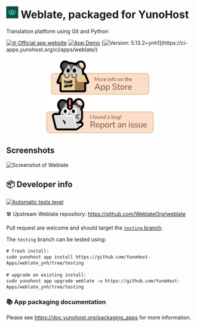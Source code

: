 <!--
N.B.: This README was automatically generated by <https://github.com/YunoHost/apps_tools/blob/main/readme_generator>
It shall NOT be edited by hand.
-->

<h1>
  <img src="https://raw.githubusercontent.com/YunoHost/apps/main/logos/weblate.png" width="32px" alt="Logo of Weblate">
  Weblate, packaged for YunoHost
</h1>

Translation platform using Git and Python

[![🌐 Official app website](https://img.shields.io/badge/Official_app_website-darkgreen?style=for-the-badge)](https://weblate.org)
[![App Demo](https://img.shields.io/badge/App_Demo-blue?style=for-the-badge)](https://hosted.weblate.org/)
[![Version: 5.13.2~ynh1](https://img.shields.io/badge/Version-5.13.2~ynh1-rgb(18,138,11)?style=for-the-badge)](https://ci-apps.yunohost.org/ci/apps/weblate/)

<div align="center">
<a href="https://apps.yunohost.org/app/weblate"><img height="100px" src="https://github.com/YunoHost/yunohost-artwork/raw/refs/heads/main/badges/neopossum-badges/badge_more_info_on_the_appstore.svg"/></a>
<a href="https://github.com/YunoHost-Apps/weblate_ynh/issues"><img height="100px" src="https://github.com/YunoHost/yunohost-artwork/raw/refs/heads/main/badges/neopossum-badges/badge_report_an_issue.svg"/></a>
</div>


## Screenshots
![Screenshot of Weblate](./doc/screenshots/BigScreenshot.png)

## 📦 Developer info

[![Automatic tests level](https://apps.yunohost.org/badge/cilevel/weblate)](https://ci-apps.yunohost.org/ci/apps/weblate/)

🛠️ Upstream Weblate repository: <https://github.com/WeblateOrg/weblate>

Pull request are welcome and should target the [`testing` branch](https://github.com/YunoHost-Apps/weblate_ynh/tree/testing).

The `testing` branch can be tested using:
```
# fresh install:
sudo yunohost app install https://github.com/YunoHost-Apps/weblate_ynh/tree/testing

# upgrade an existing install:
sudo yunohost app upgrade weblate -u https://github.com/YunoHost-Apps/weblate_ynh/tree/testing
```

### 📚 App packaging documentation

Please see <https://doc.yunohost.org/packaging_apps> for more information.